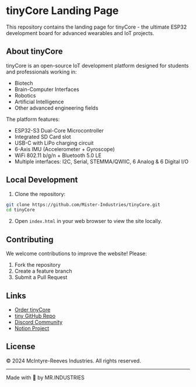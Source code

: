 # tinyCore Landing Page

This repository contains the landing page for tinyCore - the ultimate ESP32 development board for advanced wearables and IoT projects.
## About tinyCore

tinyCore is an open-source IoT development platform designed for students and professionals working in:
- Biotech
- Brain-Computer Interfaces
- Robotics
- Artificial Intelligence
- Other advanced engineering fields

The platform features:
- ESP32-S3 Dual-Core Microcontroller
- Integrated SD Card slot
- USB-C with LiPo charging circuit
- 6-Axis IMU (Accelerometer + Gyroscope)
- WiFi 802.11 b/g/n + Bluetooth 5.0 LE
- Multiple interfaces: I2C, Serial, STEMMA/QWIIC, 6 Analog & 6 Digital I/O

## Local Development

1. Clone the repository:
```bash
git clone https://github.com/Mister-Industries/tinyCore.git
cd tinyCore
```

2. Open `index.html` in your web browser to view the site locally.

## Contributing

We welcome contributions to improve the website! Please:

1. Fork the repository
2. Create a feature branch
3. Submit a Pull Request

## Links

- [Order tinyCore](https://www.pcbway.com/project/shareproject/iota_The_Open_Source_Advanced_IoT_Learning_Platform_12776757.html)
- [tiny GitHub Repo](https://github.com/Mister-Industries/tinyCore)
- [Discord Community](https://discord.gg/hvJZhwfQsF)
- [Notion Project](https://emphasized-crop-755.notion.site/)

## License

© 2024 McIntyre-Reeves Industries. All rights reserved.

---
Made with 💙 by MR.INDUSTRIES

